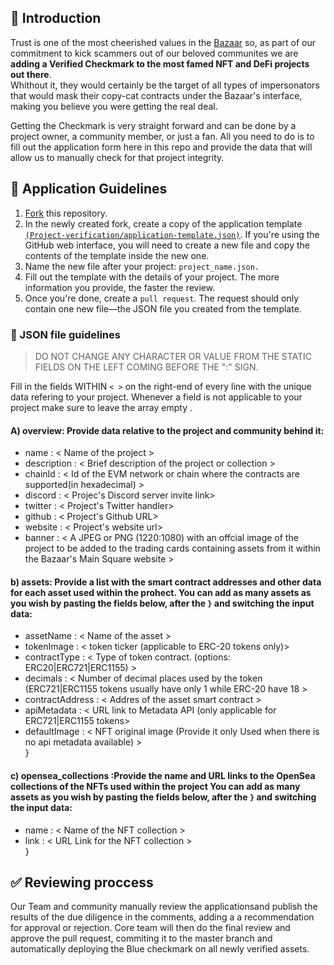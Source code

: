 
## 👋 Introduction

Trust is one of the most cheerished values in the [Bazaar](https://web3bazaar.org) so, as part of our commitment to kick scammers out of our beloved communites we are <b>adding a Verified Checkmark to the most famed NFT and DeFi projects out there</b>.
<br>Whithout it, they would certainly be the target of all types of impersonators that would mask their copy-cat contracts under the Bazaar's interface, making you believe you were getting the real deal.

Getting the Checkmark is very straight forward and can be done by a project owner, a community member, or just a fan. All you need to do is to fill out the application form here in this repo and provide the data that will allow us to manually check for that project integrity.

## 📜 Application Guidelines

1. [Fork](https://github.com/Web3bazaar/Project-verification/fork) this repository.
2. In the newly created fork, create a copy of the application template [`(Project-verification/application-template.json)`](https://github.com/Web3bazaar/Project-verification/blob/master/application-template.json). If you're using the GitHub web interface, you will need to create a new file and copy the contents of the template inside the new one.
3. Name the new file after your project: `project_name.json.`
4. Fill out the template with the details of your project. The more information you provide, the faster the review. 
5. Once you're done, create a `pull request`. The  request should only contain one new file—the JSON file you created from the template.


### 🤖 JSON file guidelines

>DO NOT CHANGE ANY CHARACTER OR VALUE FROM THE STATIC FIELDS ON THE LEFT COMING BEFORE THE ":" SIGN.

Fill in the fields WITHIN `< >` on the right-end of every line with the unique data refering to your project. Whenever a field is not applicable to your project make sure to leave the array empty .

#### A) overview: Provide data relative to the project and community behind it:
- name :  < Name of the project >   
- description :   < Brief description of the project or collection >   
- chainId :  < Id of the EVM network or chain where the contracts are supported(in hexadecimal) >   
- discord : < Projec's Discord server invite link>   
- twitter : < Project's Twitter handler>    
- github  : < Project's Github URL>   
- website : < Project's website url>  
- banner  : < A JPEG or PNG (1220:1080) with an offcial image of the project to be added to the trading cards containing assets from it  within the Bazaar's Main Square website >    

#### b) assets:  Provide a list with the smart contract addresses and other data for each asset used within the prohect. You can add as many assets as you wish by pasting the fields below, after the `}` and switching the input data:   
- assetName       : < Name of the asset >   
- tokenImage      : < token ticker (applicable to ERC-20 tokens only)>    
- contractType    : < Type of token contract. (options: ERC20|ERC721|ERC1155) >   
- decimals        : < Number of decimal places used by the token (ERC721|ERC1155 tokens usually have only 1 while ERC-20 have 18 >   
- contractAddress : < Addres of the asset smart contract >   
- apiMetadata     : < URL link to Metadata API (only applicable for ERC721|ERC1155 tokens>   
- defaultImage    : < NFT original image (Provide it only Used when there is no api metadata available) >   
 }   

#### c) opensea_collections :Provide the name and URL links to the OpenSea collections of the NFTs used within the project    You can add as many assets as you wish by pasting the fields below, after the `}` and switching the input data: 

- name : < Name of the NFT collection >   
- link : < URL Link for the NFT collection >    
}   

## ✅ Reviewing proccess 

Our Team and community manually review the applicationsand publish the results of the due diligence in the comments, adding a a recommendation for approval or rejection. Core team will then do the final review and approve the pull request, commiting it to the master branch and automatically deploying the Blue checkmark on all newly verified assets.
